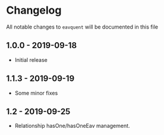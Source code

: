 # Changelog

All notable changes to `eavquent` will be documented in this file

## 1.0.0 - 2019-09-18

- Initial release

## 1.1.3 - 2019-09-19

- Some minor fixes

## 1.2 - 2019-09-25

- Relationship hasOne/hasOneEav management.

